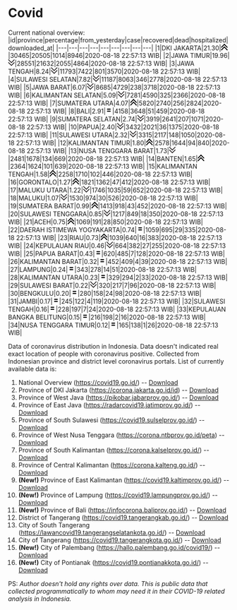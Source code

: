 # Covid
Current national overview:
|id|province|percentage|from_yesterday|case|recovered|dead|hospitalized|downloaded_at|
|---|---|---|---|---|---|---|---|---|
|1|DKI JAKARTA|21.30|![up](https://github.com/ariefrachmannn/covid/raw/master/img/rsz_img_186982.png)|30465|20505|1014|8946|2020-08-18 22:57:13 WIB|
|2|JAWA TIMUR|19.96|![down](https://github.com/ariefrachmannn/covid/raw/master/img/rsz_down.png)|28551|21632|2055|4864|2020-08-18 22:57:13 WIB|
|3|JAWA TENGAH|8.24|![down](https://github.com/ariefrachmannn/covid/raw/master/img/rsz_down.png)|11793|7422|801|3570|2020-08-18 22:57:13 WIB|
|4|SULAWESI SELATAN|7.82|![down](https://github.com/ariefrachmannn/covid/raw/master/img/rsz_down.png)|11187|8063|346|2778|2020-08-18 22:57:13 WIB|
|5|JAWA BARAT|6.07|![down](https://github.com/ariefrachmannn/covid/raw/master/img/rsz_down.png)|8685|4729|238|3718|2020-08-18 22:57:13 WIB|
|6|KALIMANTAN SELATAN|5.09|![down](https://github.com/ariefrachmannn/covid/raw/master/img/rsz_down.png)|7281|4590|325|2366|2020-08-18 22:57:13 WIB|
|7|SUMATERA UTARA|4.07|![up](https://github.com/ariefrachmannn/covid/raw/master/img/rsz_img_186982.png)|5820|2740|256|2824|2020-08-18 22:57:13 WIB|
|8|BALI|2.91|![equal](https://github.com/ariefrachmannn/covid/raw/master/img/rsz_equal.png)|4158|3648|51|459|2020-08-18 22:57:13 WIB|
|9|SUMATERA SELATAN|2.74|![down](https://github.com/ariefrachmannn/covid/raw/master/img/rsz_down.png)|3919|2641|207|1071|2020-08-18 22:57:13 WIB|
|10|PAPUA|2.40|![down](https://github.com/ariefrachmannn/covid/raw/master/img/rsz_down.png)|3432|2021|36|1375|2020-08-18 22:57:13 WIB|
|11|SULAWESI UTARA|2.32|![down](https://github.com/ariefrachmannn/covid/raw/master/img/rsz_down.png)|3315|2117|148|1050|2020-08-18 22:57:13 WIB|
|12|KALIMANTAN TIMUR|1.80|![up](https://github.com/ariefrachmannn/covid/raw/master/img/rsz_img_186982.png)|2578|1644|94|840|2020-08-18 22:57:13 WIB|
|13|NUSA TENGGARA BARAT|1.73|![down](https://github.com/ariefrachmannn/covid/raw/master/img/rsz_down.png)|2481|1678|134|669|2020-08-18 22:57:13 WIB|
|14|BANTEN|1.65|![up](https://github.com/ariefrachmannn/covid/raw/master/img/rsz_img_186982.png)|2364|1624|101|639|2020-08-18 22:57:13 WIB|
|15|KALIMANTAN TENGAH|1.58|![up](https://github.com/ariefrachmannn/covid/raw/master/img/rsz_img_186982.png)|2258|1710|102|446|2020-08-18 22:57:13 WIB|
|16|GORONTALO|1.27|![up](https://github.com/ariefrachmannn/covid/raw/master/img/rsz_img_186982.png)|1821|1362|47|412|2020-08-18 22:57:13 WIB|
|17|MALUKU UTARA|1.22|![down](https://github.com/ariefrachmannn/covid/raw/master/img/rsz_down.png)|1746|1035|59|652|2020-08-18 22:57:13 WIB|
|18|MALUKU|1.07|![down](https://github.com/ariefrachmannn/covid/raw/master/img/rsz_down.png)|1530|974|30|526|2020-08-18 22:57:13 WIB|
|19|SUMATERA BARAT|0.99|![up](https://github.com/ariefrachmannn/covid/raw/master/img/rsz_img_186982.png)|1413|918|43|452|2020-08-18 22:57:13 WIB|
|20|SULAWESI TENGGARA|0.85|![down](https://github.com/ariefrachmannn/covid/raw/master/img/rsz_down.png)|1217|849|18|350|2020-08-18 22:57:13 WIB|
|21|ACEH|0.75|![up](https://github.com/ariefrachmannn/covid/raw/master/img/rsz_img_186982.png)|1069|191|28|850|2020-08-18 22:57:13 WIB|
|22|DAERAH ISTIMEWA YOGYAKARTA|0.74|![equal](https://github.com/ariefrachmannn/covid/raw/master/img/rsz_equal.png)|1059|695|29|335|2020-08-18 22:57:13 WIB|
|23|RIAU|0.73|![up](https://github.com/ariefrachmannn/covid/raw/master/img/rsz_img_186982.png)|1039|640|16|383|2020-08-18 22:57:13 WIB|
|24|KEPULAUAN RIAU|0.46|![down](https://github.com/ariefrachmannn/covid/raw/master/img/rsz_down.png)|664|382|27|255|2020-08-18 22:57:13 WIB|
|25|PAPUA BARAT|0.43|![equal](https://github.com/ariefrachmannn/covid/raw/master/img/rsz_equal.png)|620|485|7|128|2020-08-18 22:57:13 WIB|
|26|KALIMANTAN BARAT|0.32|![equal](https://github.com/ariefrachmannn/covid/raw/master/img/rsz_equal.png)|452|409|4|39|2020-08-18 22:57:13 WIB|
|27|LAMPUNG|0.24|![equal](https://github.com/ariefrachmannn/covid/raw/master/img/rsz_equal.png)|343|278|14|51|2020-08-18 22:57:13 WIB|
|28|KALIMANTAN UTARA|0.23|![equal](https://github.com/ariefrachmannn/covid/raw/master/img/rsz_equal.png)|329|294|2|33|2020-08-18 22:57:13 WIB|
|29|SULAWESI BARAT|0.22|![down](https://github.com/ariefrachmannn/covid/raw/master/img/rsz_down.png)|320|217|7|96|2020-08-18 22:57:13 WIB|
|30|BENGKULU|0.20|![equal](https://github.com/ariefrachmannn/covid/raw/master/img/rsz_equal.png)|280|158|24|98|2020-08-18 22:57:13 WIB|
|31|JAMBI|0.17|![equal](https://github.com/ariefrachmannn/covid/raw/master/img/rsz_equal.png)|245|122|4|119|2020-08-18 22:57:13 WIB|
|32|SULAWESI TENGAH|0.16|![equal](https://github.com/ariefrachmannn/covid/raw/master/img/rsz_equal.png)|228|197|7|24|2020-08-18 22:57:13 WIB|
|33|KEPULAUAN BANGKA BELITUNG|0.15|![equal](https://github.com/ariefrachmannn/covid/raw/master/img/rsz_equal.png)|216|198|2|16|2020-08-18 22:57:13 WIB|
|34|NUSA TENGGARA TIMUR|0.12|![equal](https://github.com/ariefrachmannn/covid/raw/master/img/rsz_equal.png)|165|138|1|26|2020-08-18 22:57:13 WIB|

Data of coronavirus distribution in Indonesia. Data doesn't indicated real exact location of people with coronavirus positive. Collected from Indonesian province and district level coronavirus portals. List of currently available data is:
1. National Overview (https://covid19.go.id/) -- [Download](https://www.dropbox.com/s/66ly270fw4y76fx/covid_nasional.csv?dl=0)
2. Province of DKI Jakarta (https://corona.jakarta.go.id/id) -- [Download](https://riwayat-file-covid-19-dki-jakarta-jakartagis.hub.arcgis.com/)
3. Province of West Java (https://pikobar.jabarprov.go.id/) -- [Download](https://www.dropbox.com/s/alg0zp60fylq6cn/covid_jabar.csv?dl=0)
4. Province of East Java (https://radarcovid19.jatimprov.go.id/) -- [Download](https://www.dropbox.com/sh/e7vtgcnl4ckbvr4/AADo9UMRDZvrhHn66qTHZOvNa?dl=0)
5. Province of South Sulawesi (https://covid19.sulselprov.go.id/) -- [Download](https://www.dropbox.com/s/z5ek23lwcztj7z7/covid_sulsel.csv?dl=0)
6. Province of West Nusa Tenggara (https://corona.ntbprov.go.id/peta) -- [Download](https://www.dropbox.com/s/4p2k93n42xx0c00/covid_ntb.csv?dl=0)
7. Province of South Kalimantan (https://corona.kalselprov.go.id/) -- [Download](https://www.dropbox.com/sh/7aa2kvz8lb04pzz/AADH1Oj5oFMw2mp-D3JStPRsa?dl=0)
8. Province of Central Kalimantan (https://corona.kalteng.go.id/) -- [Download](https://www.dropbox.com/s/9q01v5r3ys2ozk4/covid_kalteng.csv?dl=0)
9. **(New!)** Province of East Kalimantan (https://covid19.kaltimprov.go.id/) -- [Download](https://www.dropbox.com/sh/qhpxj532nm80goa/AAB6ek_fp1__ieTR0TFQpfIga?dl=0)
10. **(New!)** Province of Lampung (https://covid19.lampungprov.go.id/) -- [Download](https://www.dropbox.com/s/ecuew6oa9kzwqwx/covid_lampung.csv?dl=0)
11. **(New!)** Province of Bali (https://infocorona.baliprov.go.id/) -- [Download](https://www.dropbox.com/sh/iceiwun4ufttmiu/AAC7dSRMpfTjPI1Lfzw-LeCUa?dl=0)
12. District of Tangerang (https://covid19.tangerangkab.go.id/) -- [Download](https://www.dropbox.com/sh/yxovyy6sy5bnz4p/AACZzVHinisKmz8oQWyQJ3nua?dl=0)
13. City of South Tangerang (https://lawancovid19.tangerangselatankota.go.id/) -- [Download](https://www.dropbox.com/s/zlvxo4ivswdzmle/covid_tangsel.csv?dl=0)
14. City of Tangerang (https://covid19.tangerangkota.go.id/) -- [Download](https://www.dropbox.com/s/e53224kvdrpjzy0/covid_tangkot.csv?dl=0)
15. **(New!)** City of Palembang (https://hallo.palembang.go.id/covid19/) -- [Download](https://www.dropbox.com/sh/oj17bhwhlpjht9e/AABZEG-OiaSaFvikATDx6coEa?dl=0)
16. **(New!)** City of Pontianak (https://covid19.pontianakkota.go.id/) -- [Download](https://www.dropbox.com/sh/66if3y4ly51j4sh/AADQ-zwLGa7Kz4ZzJgDw2-3na?dl=0)

PS: *Author doesn't hold any rights over data. This is public data that collected programmatically to whom may need it in their COVID-19 related analysis in Indonesia.*
